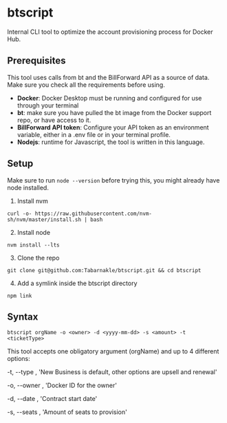 # btscript

Internal CLI tool to optimize the account provisioning process for Docker Hub.

## Prerequisites

This tool uses calls from bt and the BillForward API as a source of data. Make sure you check all the requirements before using.

- **Docker**: Docker Desktop must be running and configured for use through your terminal
- **bt**: make sure you have pulled the bt image from the Docker support repo, or have access to it.
- **BillForward API token**: Configure your API token as an environment variable, either in a .env file or in your terminal profile.
- **Nodejs**: runtime for Javascript, the tool is written in this language.

## Setup

Make sure to run `node --version` before trying this, you  might already have node installed.

1. Install nvm
```
curl -o- https://raw.githubusercontent.com/nvm-sh/nvm/master/install.sh | bash
```
2. Install node
```
nvm install --lts
```
3. Clone the repo
```
git clone git@github.com:Tabarnakle/btscript.git && cd btscript
```
4. Add a symlink inside the btscript directory
```
npm link
```
## Syntax
```
btscript orgName -o <owner> -d <yyyy-mm-dd> -s <amount> -t <ticketType>
```
This tool accepts one obligatory argument (orgName) and up to 4 different options:

-t, --type <ticketType>, 'New Business is default, other options are upsell and renewal'

-o, --owner <owner>, 'Docker ID for the owner'

-d, --date <yyyy-mm-dd>, 'Contract start date'

-s, --seats <amount>, 'Amount of seats to provision'

